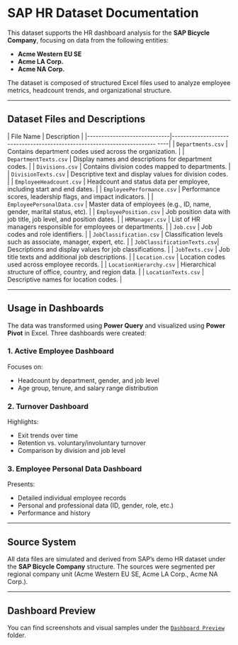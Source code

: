 # SAP HR Dataset Documentation

This dataset supports the HR dashboard analysis for the **SAP Bicycle Company**, focusing on data from the following entities:

- **Acme Western EU SE**
- **Acme LA Corp.**
- **Acme NA Corp.**

The dataset is composed of structured Excel files used to analyze employee metrics, headcount trends, and organizational structure.

---

## Dataset Files and Descriptions

| File Name                   | Description                                                                 |
|-----------------------------|------------------------------------------------------------------------ ----|
| `Departments.csv`           | Contains department codes used across the organization.                     |
| `DepartmentTexts.csv`       | Display names and descriptions for department codes.                        |
| `Divisions.csv`             | Contains division codes mapped to departments.                              |
| `DivisionTexts.csv`         | Descriptive text and display values for division codes.                     |
| `EmployeeHeadcount.csv`     | Headcount and status data per employee, including start and end dates.      |
| `EmployeePerformance.csv`   | Performance scores, leadership flags, and impact indicators.                |
| `EmployeePersonalData.csv`  | Master data of employees (e.g., ID, name, gender, marital status, etc).     |
| `EmployeePosition.csv`      | Job position data with job title, job level, and position dates.            |
| `HRManager.csv`             | List of HR managers responsible for employees or departments.               |
| `Job.csv`                   | Job codes and role identifiers.                                             |
| `JobClassification.csv`     | Classification levels such as associate, manager, expert, etc.              |
| `JobClassificationTexts.csv`| Descriptions and display values for job classifications.                    |
| `JobTexts.csv`              | Job title texts and additional job descriptions.                            |
| `Location.csv`              | Location codes used across employee records.                                |
| `LocationHierarchy.csv`     | Hierarchical structure of office, country, and region data.                 |
| `LocationTexts.csv`         | Descriptive names for location codes.                                       |

---

## Usage in Dashboards

The data was transformed using **Power Query** and visualized using **Power Pivot** in Excel. Three dashboards were created:

### 1. Active Employee Dashboard
Focuses on:
- Headcount by department, gender, and job level
- Age group, tenure, and salary range distribution

### 2. Turnover Dashboard
Highlights:
- Exit trends over time
- Retention vs. voluntary/involuntary turnover
- Comparison by division and job level

### 3. Employee Personal Data Dashboard
Presents:
- Detailed individual employee records
- Personal and professional data (ID, gender, role, etc.)
- Performance and history

---

## Source System

All data files are simulated and derived from SAP’s demo HR dataset under the **SAP Bicycle Company** structure. The sources were segmented per regional company unit (Acme Western EU SE, Acme LA Corp., Acme NA Corp.).

---

## Dashboard Preview

You can find screenshots and visual samples under the [`Dashboard Preview`](./Dashboard%20Preview) folder.
